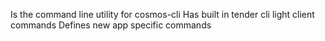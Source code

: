 Is the command line utility for cosmos-cli
Has built in tender cli light client commands
Defines new app specific commands
